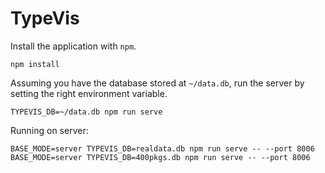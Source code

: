 # TypeVis

Install the application with `npm`.

```
npm install
```

Assuming you have the database stored at `~/data.db`, run the server by setting the right environment variable.

```
TYPEVIS_DB=~/data.db npm run serve
```

Running on server:

```
BASE_MODE=server TYPEVIS_DB=realdata.db npm run serve -- --port 8006
BASE_MODE=server TYPEVIS_DB=400pkgs.db npm run serve -- --port 8006
```
